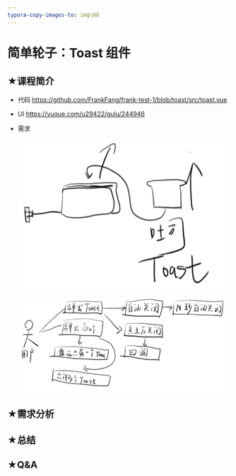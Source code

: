 ```yaml
---
typora-copy-images-to: img\08
---
```


# 简单轮子：Toast 组件

## ★课程简介

- 代码
  <https://github.com/FrankFang/frank-test-1/blob/toast/src/toast.vue>

- UI
  <https://yuque.com/u29422/gulu/244946>

- 需求

  ![Jietu20180714-200710.png](img/08/2018-7-16-14-6-12.png)

  ![Jietu20180714-201406.png](img/08/2018-7-16-14-6-22.png)

## ★需求分析



## ★总结



## ★Q&A



